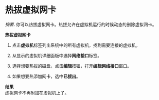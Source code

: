 # 热拔虚拟网卡

*摘要*.
你可以热拔虚拟网卡。热拔允许在虚拟机运行的时候动态的删除虚拟网卡。


**热拔虚拟网卡**

1. 点击**虚拟机**标签列出系统中的所有虚拟机，找到需要连接的虚拟机。

2. 从显示的虚拟机详细面板中选择**网络接口**标签。

3. 选择想要热拔的磁盘，点击**编辑**按钮，打开**编辑网络接口**窗口。

4. 如果想要热添加网卡，选中**已拔出**。

**结果**<br/>
虚拟网卡不再附加在虚拟机上了。
